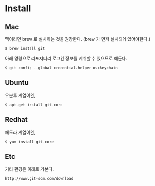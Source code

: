 # Install


## Mac

맥이라면 brew 로 설치하는 것을 권장한다. (brew 가 먼저 설치되어 있어야한다.)

	$ brew install git

아래 명령으로 리포지터리 로그인 정보를 케쉬할 수 있으므로 해둔다.

	$ git config --global credential.helper osxkeychain

## Ubuntu

우분투 계열이면,

	$ apt-get install git-core


## Redhat

페도라 계열이면,

	$ yum install git-core

## Etc

기타 환경은 아래로 가본다.

	http://www.git-scm.com/download
